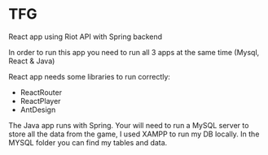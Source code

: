 # TFG
React app using Riot API with Spring backend

In order to run this app you need to run all 3 apps at the same time (Mysql, React & Java)

React app needs some libraries to run correctly:
  - ReactRouter
  - ReactPlayer
  - AntDesign

The Java app runs with Spring.
Your will need to run a MySQL server to store all the data from the game, I used XAMPP to run my DB locally. In the MYSQL folder you can find my tables and data.
